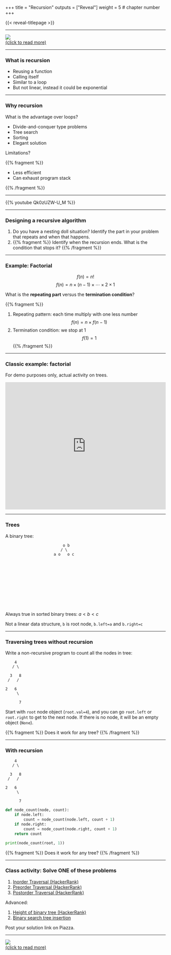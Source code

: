 +++
title = "Recursion"
outputs = ["Reveal"]
weight = 5 # chapter number
+++

<style>
div.goat > svg {
    width: 200px; max-height: 200px; margin-left: auto; margin-right: auto;
}
</style>

{{< reveal-titlepage >}}
  
---

[![](https://www.smbc-comics.com/comics/1562409923-20190706.png)<br>
(click to read more)](http://smbc-comics.com/comic/recursion)

---

### What is recursion

- Reusing a function
- Calling itself
- Similar to a loop
- But not linear, instead it could be exponential


---

### Why recursion

What is the advantage over loops?
- Divide-and-conquer type problems
- Tree search
- Sorting
- Elegant solution

Limitations?

{{% fragment %}}

- Less efficient
- Can exhaust program stack

{{% /fragment %}}

---

{{% youtube Qk0zUZW-U_M %}}

---

### Designing a recursive algorithm

1. Do you have a nesting doll situation? Identify the part in your problem that repeats and when that happens. 
1. {{% fragment %}} Identify when the recursion ends. What is the condition that stops it? {{% /fragment %}}

---

### Example: Factorial

$$f(n)=n!$$
$$f(n)=n\times{}(n-1)\times\cdots\times{}2\times{}1$$

What is the **repeating part** versus the **termination condition**?

{{% fragment %}}
1. Repeating pattern: each time multiply with one less number $$f(n)=n\times f(n-1)$$
1. Termination condition: we stop at 1 $$f(1)=1$$
{{% /fragment %}}

---

### Classic example: factorial

For demo purposes only, actual activity on trees.
<iframe height="400px" width="100%" src="https://repl.it/@cengique/Recursion-factorial?lite=true" scrolling="no" frameborder="no" allowtransparency="true" allowfullscreen="true" sandbox="allow-forms allow-pointer-lock allow-popups allow-same-origin allow-scripts allow-modals"></iframe>

---

### Trees

A binary tree:

<div style="width: 200px; height: 200px; margin-left: auto; margin-right: auto">

```goat
    o b 
   / \
a o   o c
```
</div>

Always true in sorted binary trees:
$a<b<c$

Not a linear data structure, `b` is root node, `b.left=a` and `b.right=c`

---

### Traversing trees without recursion

Write a non-recursive program to count all the nodes in tree:


```goat
    4 
   / \
   
  3   8 
 /   /
 
2   6
     \
     
      7
```

Start with `root` node object (`root.val=4`), and you can go `root.left` or `root.right` to get to the next node. If there is no node, it will be an empty object (`None`).

{{% fragment %}}
Does it work for any tree?
{{% /fragment %}}

---

### With recursion

```goat
    4 
   / \
   
  3   8 
 /   /
 
2   6
     \
     
      7
```

```python
def node_count(node, count):
    if node.left:
        count = node_count(node.left, count + 1)
    if node.right:
        count = node_count(node.right, count + 1)
    return count

print(node_count(root, 1))
```

{{% fragment %}}
Does it work for any tree?
{{% /fragment %}}

---

### Class activity: Solve ONE of these problems

1. [Inorder Traversal (HackerRank)](https://www.hackerrank.com/challenges/tree-inorder-traversal/problem?isFullScreen=true)
1. [Preorder Traversal (HackerRank)](https://www.hackerrank.com/challenges/tree-preorder-traversal/problem?isFullScreen=true)
1. [Postorder Traversal (HackerRank)](https://www.hackerrank.com/challenges/tree-postorder-traversal/problem?isFullScreen=true)

Advanced:
1. [Height of binary tree (HackerRank)](https://www.hackerrank.com/challenges/tree-height-of-a-binary-tree/problem?isFullScreen=true)
1. [Binary search tree insertion](https://www.hackerrank.com/challenges/binary-search-tree-insertion/problem?isFullScreen=true)

Post your solution link on Piazza.

---

[![](https://imgs.xkcd.com/comics/fixing_problems.png)<br>
(click to read more)](https://xkcd.com/1739/)

